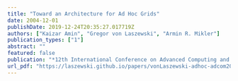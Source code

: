 ```yaml
---
title: "Toward an Architecture for Ad Hoc Grids"
date: 2004-12-01
publishDate: 2019-12-24T20:35:27.017719Z
authors: ["Kaizar Amin", "Gregor von Laszewski", "Armin R. Mikler"]
publication_types: ["1"]
abstract: ""
featured: false
publication: "*12th International Conference on Advanced Computing and Communications (ADCOM 2004)*"
url_pdf: "https://laszewski.github.io/papers/vonLaszewski-adhoc-adcom2004.pdf"
---
```


